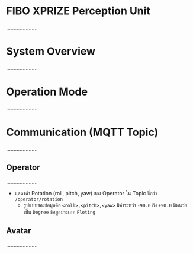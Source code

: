 # FIBO XPRIZE Perception Unit
.....................

# System Overview
.....................

# Operation Mode
.....................

# Communication (MQTT Topic)
.....................
## Operator
.....................
- แสดงค่า Rotation (roll, pitch, yaw) ของ Operator ใน Topic ชื่อว่า ``/operator/rotation``
    - รูปแบบของข้อมูลคือ ``<roll>,<pitch>,<yaw>`` มีค่าระหว่า ``-90.0`` ถึง ``+90.0`` มีหนว่ยเป็น ``Degree`` ข้อมูลประเภท ``Floting`` 

## Avatar
.....................
